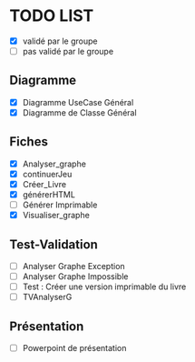 TODO LIST
=========

- [x] validé par le groupe 
- [ ] pas validé par le groupe 

Diagramme
---------

- [x] Diagramme UseCase Général
- [x] Diagramme de Classe Général

Fiches
------

- [x] Analyser_graphe
- [x] continuerJeu
- [x] Créer_Livre
- [x] générerHTML
- [ ] Générer Imprimable
- [x] Visualiser_graphe

Test-Validation
---------------

- [ ] Analyser Graphe Exception
- [ ] Analyser Graphe Impossible
- [ ] Test : Créer une version imprimable du livre
- [ ] TVAnalyserG

Présentation
------------

- [ ] Powerpoint de présentation
